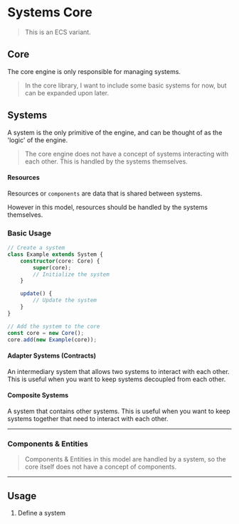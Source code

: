 # Systems Core

> This is an ECS variant.

## Core

The core engine is only responsible for managing systems.

> In the core library, I want to include some basic systems for now, but can be expanded upon later.

## Systems

A system is the only primitive of the engine, and can be thought of as the 'logic' of the engine.

> The core engine does not have a concept of systems interacting with each other. This is handled by the systems themselves.

#### Resources

Resources or `components` are data that is shared between systems.

However in this model, resources should be handled by the systems themselves.

### Basic Usage

```ts
// Create a system
class Example extends System {
	constructor(core: Core) {
		super(core);
		// Initialize the system
	}

	update() {
		// Update the system
	}
}

// Add the system to the core
const core = new Core();
core.add(new Example(core));
```

#### Adapter Systems (Contracts)

An intermediary system that allows two systems to interact with each other. This is useful when you want to keep systems decoupled from each other.

#### Composite Systems

A system that contains other systems. This is useful when you want to keep systems together that need to interact with each other.

---

### Components & Entities

> Components & Entities in this model are handled by a system, so the core itself does not have a concept of components.

---

## Usage

1. Define a system
